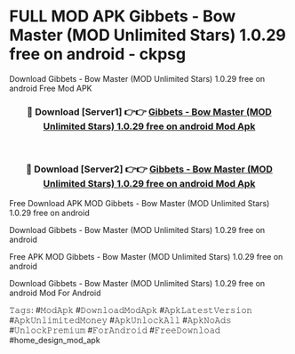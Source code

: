 # FULL MOD APK Gibbets - Bow Master (MOD Unlimited Stars) 1.0.29 free on android - ckpsg
Download Gibbets - Bow Master (MOD Unlimited Stars) 1.0.29 free on android Free Mod APK

<div align="center">
<h3>🔴 Download [Server1] 👉👉 <a href="https://apk-comot.site?title=Gibbets_-_Bow_Master_(MOD_Unlimited_Stars)_1.0.29_free_on_android">Gibbets - Bow Master (MOD Unlimited Stars) 1.0.29 free on android Mod Apk</a></h3><br>

<h3>🔴 Download [Server2] 👉👉 <a href="https://apk-comot.site?title=Gibbets_-_Bow_Master_(MOD_Unlimited_Stars)_1.0.29_free_on_android">Gibbets - Bow Master (MOD Unlimited Stars) 1.0.29 free on android Mod Apk</a></h3>
</div>


Free Download APK MOD Gibbets - Bow Master (MOD Unlimited Stars) 1.0.29 free on android

Download Gibbets - Bow Master (MOD Unlimited Stars) 1.0.29 free on android 

Free APK MOD Gibbets - Bow Master (MOD Unlimited Stars) 1.0.29 free on android 

Download Gibbets - Bow Master (MOD Unlimited Stars) 1.0.29 free on android Mod For Android

𝚃𝚊𝚐𝚜: #𝙼𝚘𝚍𝙰𝚙𝚔 #𝙳𝚘𝚠𝚗𝚕𝚘𝚊𝚍𝙼𝚘𝚍𝙰𝚙𝚔 #𝙰𝚙𝚔𝙻𝚊𝚝𝚎𝚜𝚝𝚅𝚎𝚛𝚜𝚒𝚘𝚗 #𝙰𝚙𝚔𝚄𝚗𝚕𝚒𝚖𝚒𝚝𝚎𝚍𝙼𝚘𝚗𝚎𝚢 #𝙰𝚙𝚔𝚄𝚗𝚕𝚘𝚌𝚔𝙰𝚕𝚕 #𝙰𝚙𝚔𝙽𝚘𝙰𝚍𝚜 #𝚄𝚗𝚕𝚘𝚌𝚔𝙿𝚛𝚎𝚖𝚒𝚞𝚖 #𝙵𝚘𝚛𝙰𝚗𝚍𝚛𝚘𝚒𝚍 #𝙵𝚛𝚎𝚎𝙳𝚘𝚠𝚗𝚕𝚘𝚊𝚍 #home_design_mod_apk